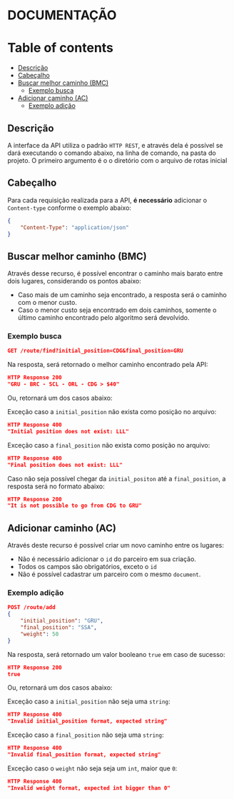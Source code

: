 # DOCUMENTAÇÃO

# Table of contents
   * [Descrição](#descrição)
   * [Cabeçalho](#cabeçalho)
   * [Buscar melhor caminho (BMC)](#buscar-melhor-caminho-bmc)
      * [Exemplo busca](#exemplo-busca)
   * [Adicionar caminho (AC)](#adicionar-caminho-ac)
      * [Exemplo adição](#exemplo-adição)

## Descrição

A interface da API utiliza o padrão `HTTP REST`, e através dela é possível   se dará executando o comando abaixo, na linha de comando, na pasta do projeto. O primeiro argumento é o o diretório com o arquivo de rotas inicial

## Cabeçalho

Para cada requisição realizada para a API, **é necessário** adicionar o `Content-type` conforme o exemplo abaixo:
```json
{
	"Content-Type": "application/json"
}
```

## Buscar melhor caminho (BMC)

Através desse recurso, é possível encontrar o caminho mais barato entre dois lugares, considerando os pontos abaixo:

- Caso mais de um caminho seja encontrado, a resposta será o caminho com o menor custo.
- Caso o menor custo seja encontrado em dois caminhos, somente o último caminho encontrado pelo algoritmo será devolvido.

### Exemplo busca

```json
GET /route/find?initial_position=CDG&final_position=GRU
```

Na resposta, será retornado o melhor caminho encontrado pela API:
```json
HTTP Response 200
"GRU - BRC - SCL - ORL - CDG > $40"
```

Ou, retornará um dos casos abaixo:

Exceção caso a `initial_position` não exista como posição no arquivo:
```json
HTTP Response 400
"Initial position does not exist: LLL"
```

Exceção caso a `final_position` não exista como posição no arquivo:
```json
HTTP Response 400
"Final position does not exist: LLL"
```

Caso não seja possível chegar da `initial_positon` até a `final_position`, a resposta será no formato abaixo:
```json
HTTP Response 200
"It is not possible to go from CDG to GRU"
```

## Adicionar caminho (AC)

Através deste recurso é possível criar um novo caminho entre os lugares:

- Não é necessário adicionar o `id` do parceiro em sua criação.
- Todos os campos são obrigatórios, exceto o `id`
- Não é possível cadastrar um parceiro com o mesmo `document`.

### Exemplo adição

```json
POST /route/add
{
	"initial_position": "GRU",
	"final_position": "SSA",
	"weight": 50
}
```

Na resposta, será retornado um valor booleano `true` em caso de sucesso:
```json
HTTP Response 200
true
```

Ou, retornará um dos casos abaixo:

Exceção caso a `initial_position` não seja uma `string`:
```json
HTTP Response 400
"Invalid initial_position format, expected string"
```

Exceção caso a `final_position` não seja uma `string`:
```json
HTTP Response 400
"Invalid final_position format, expected string"
```

Exceção caso o `weight` não seja seja um `int`, maior que `0`:
```json
HTTP Response 400
"Invalid weight format, expected int bigger than 0"
```
